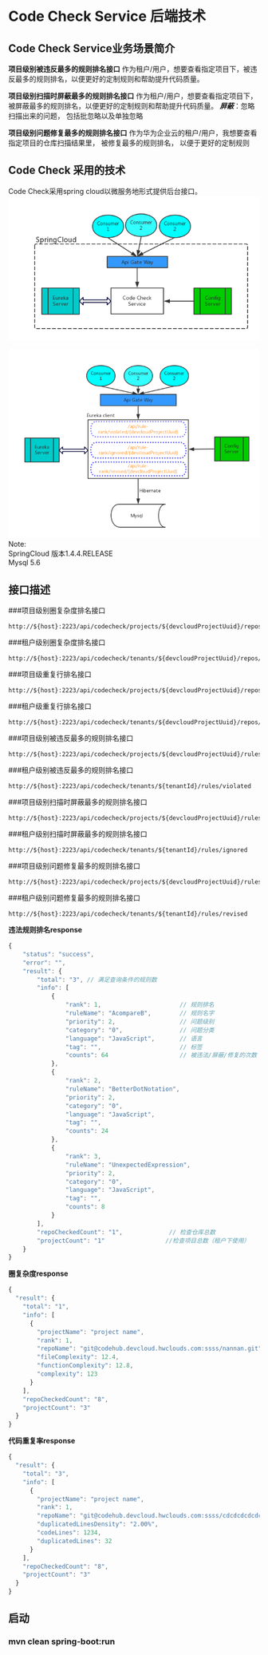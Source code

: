 # Code Check Service 后端技术
## Code Check Service业务场景简介
**项目级别被违反最多的规则排名接口**
作为租户/用户，想要查看指定项目下，被违反最多的规则排名，以便更好的定制规则和帮助提升代码质量。

**项目级别扫描时屏蔽最多的规则排名接口**
作为租户/用户，想要查看指定项目下，被屏蔽最多的规则排名，以便更好的定制规则和帮助提升代码质量。
***屏蔽***：忽略扫描出来的问题， 包括批忽略以及单独忽略

**项目级别问题修复最多的规则排名接口**
作为华为企业云的租户/用户，我想要查看指定项目的仓库扫描结果里， 被修复最多的规则排名， 以便于更好的定制规则

## Code Check 采用的技术
Code Check采用spring cloud以微服务地形式提供后台接口。
![](readme/codecheck-overview.png)

![](readme/codecheck-detail.png)
<br>
Note: <br>
SpringCloud 版本1.4.4.RELEASE <br>
Mysql 5.6

## 接口描述

###项目级别圈复杂度排名接口
```
http://${host}:2223/api/codecheck/projects/${devcloudProjectUuid}/repos/complexity
```
###租户级别圈复杂度排名接口
```
http://${host}:2223/api/codecheck/tenants/${devcloudProjectUuid}/repos/complexity
```
###项目级重复行排名接口
```
http://${host}:2223/api/codecheck/projects/${devcloudProjectUuid}/repos/duplicatedLine
```
###租户级重复行排名接口
```
http://${host}:2223/api/codecheck/tenants/${devcloudProjectUuid}/repos/duplicatedLine
```
###项目级别被违反最多的规则排名接口
```
http://${host}:2223/api/codecheck/projects/${devcloudProjectUuid}/rules/violated
```
###租户级别被违反最多的规则排名接口
```
http://${host}:2223/api/codecheck/tenants/${tenantId}/rules/violated
```
###项目级别扫描时屏蔽最多的规则排名接口
```
http://${host}:2223/api/codecheck/projects/${devcloudProjectUuid}/rules/ignored
```
###租户级别扫描时屏蔽最多的规则排名接口
```
http://${host}:2223/api/codecheck/tenants/${tenantId}/rules/ignored
```
###项目级别问题修复最多的规则排名接口
```
http://${host}:2223/api/codecheck/projects/${devcloudProjectUuid}/rules/revised
```
###租户级别问题修复最多的规则排名接口
```
http://${host}:2223/api/codecheck/tenants/${tenantId}/rules/revised
```
**违法规则排名response**

```javascript
{
    "status": "success",
    "error": "",
    "result": {
        "total": "3", // 满足查询条件的规则数
        "info": [
            {
                "rank": 1,                      // 规则排名
                "ruleName": "AcompareB",        // 规则名字
                "priority": 2,                  // 问题级别
                "category": "0",                // 问题分类
                "language": "JavaScript",       // 语言
                "tag": "",                      // 标签
                "counts": 64                    // 被违法/屏蔽/修复的次数
            },
            {
                "rank": 2,
                "ruleName": "BetterDotNotation",
                "priority": 2,
                "category": "0",
                "language": "JavaScript",
                "tag": "",
                "counts": 24
            },
            {
                "rank": 3,
                "ruleName": "UnexpectedExpression",
                "priority": 2,
                "category": "0",
                "language": "JavaScript",
                "tag": "",
                "counts": 8
            }
        ],
        "repoCheckedCount": "1",             // 检查仓库总数
        "projectCount": "1"                 //检查项目总数（租户下使用）
    }
}
```
**圈复杂度response**

```javascript
{
  "result": {
    "total": "1",
    "info": [
      {
        "projectName": "project name",
        "rank": 1,
        "repoName": "git@codehub.devcloud.hwclouds.com:ssss/nannan.git",
        "fileComplexity": 12.4,
        "functionComplexity": 12.8,
        "complexity": 123
      }
    ],
    "repoCheckedCount": "8",
    "projectCount": "3"
  }
}
```

**代码重复率response**

```javascript
{
  "result": {
    "total": "3",
    "info": [
      {
        "projectName": "project name",
        "rank": 1,
        "repoName": "git@codehub.devcloud.hwclouds.com:ssss/cdcdcdcdcdcd.git",
        "duplicatedLinesDensity": "2.00%",
        "codeLines": 1234,
        "duplicatedLines": 32
      }
    ],
    "repoCheckedCount": "8",
    "projectCount": "3"
  }
}
```
## 启动
### mvn clean spring-boot:run
